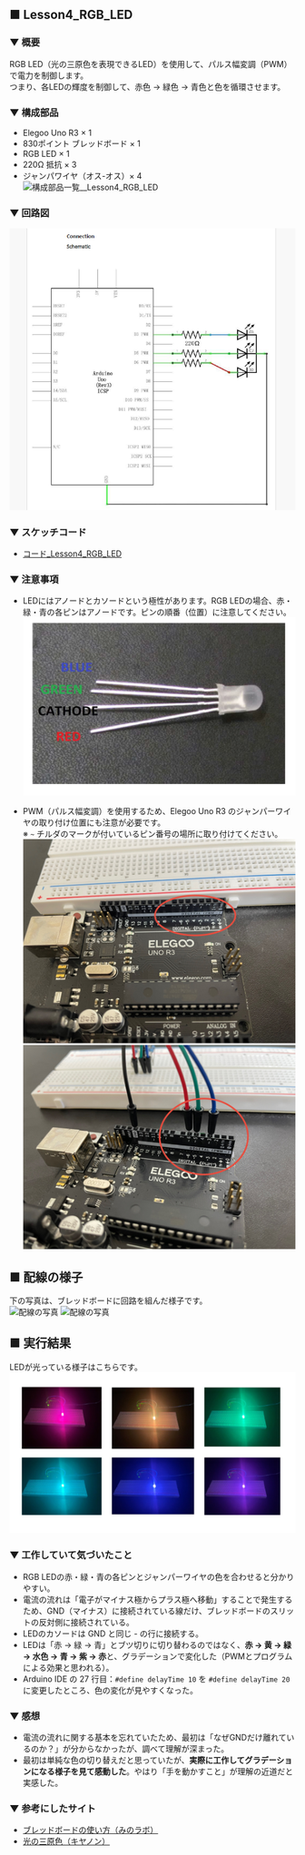 ## ■ Lesson4_RGB_LED

### ▼ 概要  
RGB LED（光の三原色を表現できるLED）を使用して、パルス幅変調（PWM）で電力を制御します。  
つまり、各LEDの輝度を制御して、赤色 → 緑色 → 青色と色を循環させます。

### ▼ 構成部品  
- Elegoo Uno R3 × 1  
- 830ポイント ブレッドボード × 1  
- RGB LED × 1  
- 220Ω 抵抗 × 3  
- ジャンパワイヤ（オス-オス）× 4  
![構成部品一覧__Lesson4_RGB_LED](Lesson4_RGB_LED_picture/parts_lists.JPG)  

### ▼ 回路図  
![回路図_Lesson4_RGB_LED](Lesson4_RGB_LED_schematic.png)

### ▼ スケッチコード  
- [コード_Lesson4_RGB_LED](Lesson4_RGB_LED.ino)


### ▼ 注意事項  
- LEDにはアノードとカソードという極性があります。RGB LEDの場合、赤・緑・青の各ピンはアノードです。ピンの順番（位置）に注意してください。  
![RGB_LEDの写真](./Lesson4_RGB_LED_picture/RGB_LED.png)

- PWM（パルス幅変調）を使用するため、Elegoo Uno R3 のジャンパーワイヤの取り付け位置にも注意が必要です。  
  ※ `~` チルダのマークが付いているピン番号の場所に取り付けてください。
![pwmの写真](./Lesson4_RGB_LED_picture/pwm_output1.JPG)
![pwmの写真](./Lesson4_RGB_LED_picture/pwm_output2.JPG)


## ■ 配線の様子  

下の写真は、ブレッドボードに回路を組んだ様子です。  
![配線の写真](./Lesson4_RGB_LED_picture/circuit_layout1.JPG)
![配線の写真](./Lesson4_RGB_LED_picture/circuit_layout2.JPG)

## ■ 実行結果  

LEDが光っている様子はこちらです。
![RGB_LED結果](./Lesson4_RGB_LED_picture/result_all.jpg)

### ▼ 工作していて気づいたこと  
- RGB LEDの赤・緑・青の各ピンとジャンパーワイヤの色を合わせると分かりやすい。  
- 電流の流れは「電子がマイナス極からプラス極へ移動」することで発生するため、GND（マイナス）に接続されている線だけ、ブレッドボードのスリットの反対側に接続されている。  
- LEDのカソードは GND と同じ - の行に接続する。  
- LEDは「赤 → 緑 → 青」とブツ切りに切り替わるのではなく、**赤 → 黄 → 緑 → 水色 → 青 → 紫 → 赤**と、グラデーションで変化した（PWMとプログラムによる効果と思われる）。  
- Arduino IDE の 27 行目：`#define delayTime 10` を `#define delayTime 20` に変更したところ、色の変化が見やすくなった。


### ▼ 感想  
- 電流の流れに関する基本を忘れていたため、最初は「なぜGNDだけ離れているのか？」が分からなかったが、調べて理解が深まった。  
- 最初は単純な色の切り替えだと思っていたが、**実際に工作してグラデーションになる様子を見て感動した**。やはり「手を動かすこと」が理解の近道だと実感した。


### ▼ 参考にしたサイト  

- [ブレッドボードの使い方（みのラボ）](https://minoyalab.com/electronic-work/breadboard.html)  
- [光の三原色（キヤノン）](https://global.canon/ja/technology/kids/mystery/m_04_02.html#:~:text=%E7%84%A1%E6%95%B0%E3%81%AB%E3%81%82%E3%82%8B%E5%85%89%E3%81%AE,%E3%81%A8%E5%91%BC%E3%82%93%E3%81%A7%E3%81%84%E3%81%BE%E3%81%99%E3%80%82)

